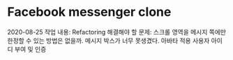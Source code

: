 # Facebook messenger clone

2020-08-25 
작업 내용: Refactoring
해결해야 할 문제:
스크롤 영역을 메시지 쪽에만 한정할 수 있는 방법은 없을까.
메시지 박스가 너무 못생겼다.
아바타 적용
사용자 아이디 부여 및 인증